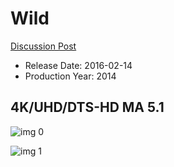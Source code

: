 # Wild

[Discussion Post](https://www.avsforum.com/threads/bass-eq-for-filtered-movies.2995212/post-56743028)

* Release Date: 2016-02-14
* Production Year: 2014

## 4K/UHD/DTS-HD MA 5.1

![img 0](https://fanart.tv/fanart/movies/228970/moviethumb/wild-5519a0c3c9c1f.jpg)

![img 1](https://i.imgur.com/Z6tcnjT.png)

